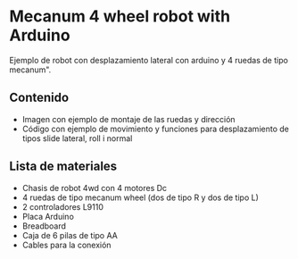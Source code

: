 # Mecanum 4 wheel robot with Arduino 
 Ejemplo de robot con desplazamiento lateral con arduino y 4 ruedas de tipo mecanum".

## Contenido
- Imagen con ejemplo de montaje de las ruedas y dirección
- Código con ejemplo de movimiento y funciones para desplazamiento de tipos slide lateral, roll i normal

## Lista de materiales
- Chasis de robot 4wd con 4 motores Dc 
- 4 ruedas de tipo mecanum wheel (dos de tipo R y dos de tipo L)
- 2 controladores L9110
- Placa Arduino
- Breadboard
- Caja de 6 pilas de tipo AA
- Cables para la conexión
